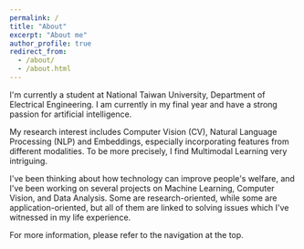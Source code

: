 ```yaml
---
permalink: /
title: "About"
excerpt: "About me"
author_profile: true
redirect_from: 
  - /about/
  - /about.html
---
```


I'm currently a student at National Taiwan University, Department of Electrical Engineering. I am currently in my final year and have a strong passion for artificial intelligence.

My research interest includes Computer Vision (CV), Natural Language Processing (NLP) and Embeddings, especially incorporating features from different modalities. To be more precisely, I find Multimodal Learning very intriguing. 

I've been thinking about how technology can improve people's welfare, and I've been working on several projects on Machine Learning, Computer Vision, and Data Analysis. Some are research-oriented, while some are application-oriented, but all of them are linked to solving issues which I've witnessed in my life experience.

For more information, please refer to the navigation at the top.